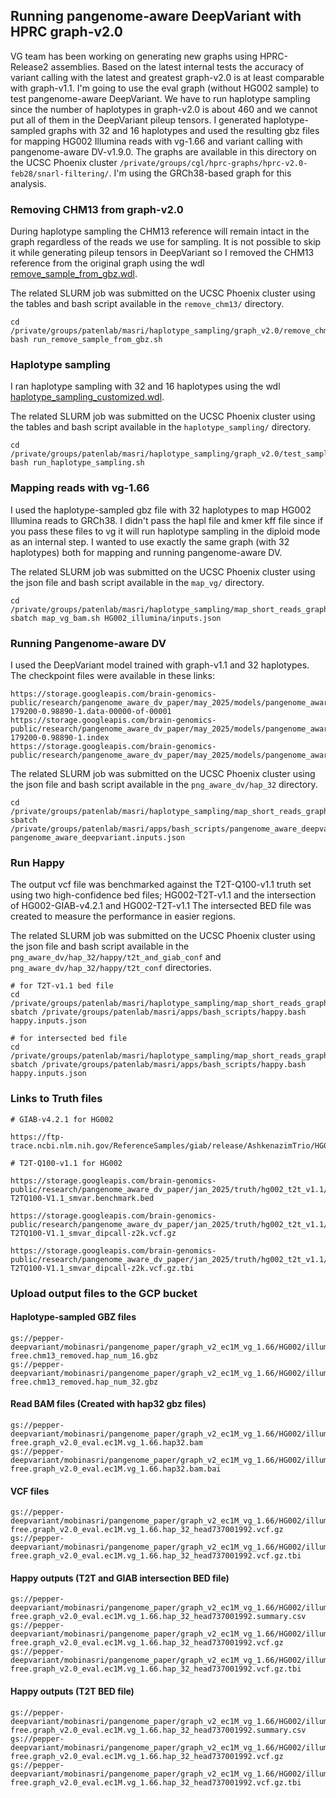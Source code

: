 ## Running pangenome-aware DeepVariant with HPRC graph-v2.0

VG team has been working on generating new graphs using HPRC-Release2 assemblies. Based on the latest internal tests the accuracy of variant calling with the latest and greatest graph-v2.0 is 
at least comparable with graph-v1.1. I'm going to use the eval graph (without HG002 sample) to test pangenome-aware DeepVariant. We have to run haplotype sampling since the number of haplotypes 
in graph-v2.0 is about 460 and we cannot put all of them in the DeepVariant pileup tensors. I generated haplotype-sampled graphs with 32 and 16 haplotypes and used the resulting gbz files for 
mapping HG002 Illumina reads with vg-1.66 and variant calling with pangenome-aware DV-v1.9.0. 
The graphs are available in this directory on the UCSC Phoenix cluster `/private/groups/cgl/hprc-graphs/hprc-v2.0-feb28/snarl-filtering/`. I'm using the GRCh38-based graph for this analysis.

### Removing CHM13 from graph-v2.0

During haplotype sampling the CHM13 reference will remain intact in the graph regardless of the reads we use for sampling. It is not possible to skip it while generating pileup tensors in DeepVariant
so I removed the CHM13 reference from the original graph using the wdl [remove_sample_from_gbz.wdl](https://github.com/mobinasri/vg_wdl/blob/master/workflows/remove_sample_from_gbz.wdl). 

The related SLURM job was submitted on the UCSC Phoenix cluster using the tables and bash script available in the `remove_chm13/` directory.

```
cd /private/groups/patenlab/masri/haplotype_sampling/graph_v2.0/remove_chm13_vg_1.66
bash run_remove_sample_from_gbz.sh 
```

### Haplotype sampling

I ran haplotype sampling with 32 and 16 haplotypes using the wdl [haplotype_sampling_customized.wdl](https://github.com/mobinasri/vg_wdl/blob/master/workflows/haplotype_sampling_customized.wdl).

The related SLURM job was submitted on the UCSC Phoenix cluster using the tables and bash script available in the `haplotype_sampling/` directory.
```
cd /private/groups/patenlab/masri/haplotype_sampling/graph_v2.0/test_samples_vg_1.66
bash run_haplotype_sampling.sh
```

### Mapping reads with vg-1.66

I used the haplotype-sampled gbz file with 32 haplotypes to map HG002 Illumina reads to GRCh38. I didn't pass the hapl file and kmer kff file since if you pass these files to vg 
it will run haplotype sampling in the diploid mode as an internal step. I wanted to use exactly the same graph (with 32 haplotypes) both for mapping and running pangenome-aware DV.

The related SLURM job was submitted on the UCSC Phoenix cluster using the json file and bash script available in the `map_vg/` directory.
```
cd /private/groups/patenlab/masri/haplotype_sampling/map_short_reads_graph_v2_ec1M.vg_1.66
sbatch map_vg_bam.sh HG002_illumina/inputs.json
```

### Running Pangenome-aware DV 

I used the DeepVariant model trained with graph-v1.1 and 32 haplotypes. The checkpoint files were available in these links:
```
https://storage.googleapis.com/brain-genomics-public/research/pangenome_aware_dv_paper/may_2025/models/pangenome_aware_dv_32_haps/checkpoint-179200-0.98890-1.data-00000-of-00001
https://storage.googleapis.com/brain-genomics-public/research/pangenome_aware_dv_paper/may_2025/models/pangenome_aware_dv_32_haps/checkpoint-179200-0.98890-1.index
https://storage.googleapis.com/brain-genomics-public/research/pangenome_aware_dv_paper/may_2025/models/pangenome_aware_dv_32_haps/example_info.json
```

The related SLURM job was submitted on the UCSC Phoenix cluster using the json file and bash script available in the `png_aware_dv/hap_32` directory.
```
cd /private/groups/patenlab/masri/haplotype_sampling/map_short_reads_graph_v2_ec1M.vg_1.66/HG002_illumina/run_png_aware_dv/hap_32
sbatch /private/groups/patenlab/masri/apps/bash_scripts/pangenome_aware_deepvariant.bash pangenome_aware_deepvariant.inputs.json
```

### Run Happy

The output vcf file was benchmarked against the T2T-Q100-v1.1 truth set using two high-confidence bed files; HG002-T2T-v1.1 and the intersection of HG002-GIAB-v4.2.1 and HG002-T2T-v1.1
The intersected BED file was created to measure the performance in easier regions.

The related SLURM job was submitted on the UCSC Phoenix cluster using the json file and bash script available in the 
`png_aware_dv/hap_32/happy/t2t_and_giab_conf` and  `png_aware_dv/hap_32/happy/t2t_conf` directories.
```
# for T2T-v1.1 bed file
cd /private/groups/patenlab/masri/haplotype_sampling/map_short_reads_graph_v2_ec1M.vg_1.66/HG002_illumina/run_png_aware_dv/hap_32/happy/t2t_conf
sbatch /private/groups/patenlab/masri/apps/bash_scripts/happy.bash happy.inputs.json

# for intersected bed file
cd /private/groups/patenlab/masri/haplotype_sampling/map_short_reads_graph_v2_ec1M.vg_1.66/HG002_illumina/run_png_aware_dv/hap_32/happy/t2t_and_giab_conf
sbatch /private/groups/patenlab/masri/apps/bash_scripts/happy.bash happy.inputs.json
```

### Links to Truth files
```
# GIAB-v4.2.1 for HG002

https://ftp-trace.ncbi.nlm.nih.gov/ReferenceSamples/giab/release/AshkenazimTrio/HG003_NA24149_father/NISTv4.2.1/GRCh38/

# T2T-Q100-v1.1 for HG002

https://storage.googleapis.com/brain-genomics-public/research/pangenome_aware_dv_paper/jan_2025/truth/hg002_t2t_v1.1/GRCh38_HG2-T2TQ100-V1.1_smvar.benchmark.bed

https://storage.googleapis.com/brain-genomics-public/research/pangenome_aware_dv_paper/jan_2025/truth/hg002_t2t_v1.1/GRCh38_HG2-T2TQ100-V1.1_smvar_dipcall-z2k.vcf.gz

https://storage.googleapis.com/brain-genomics-public/research/pangenome_aware_dv_paper/jan_2025/truth/hg002_t2t_v1.1/GRCh38_HG2-T2TQ100-V1.1_smvar_dipcall-z2k.vcf.gz.tbi
```
### Upload output files to the GCP bucket

#### Haplotype-sampled GBZ files
```
gs://pepper-deepvariant/mobinasri/pangenome_paper/graph_v2_ec1M_vg_1.66/HG002/illumina/gbz_files/HG002.novaseq.pcr-free.chm13_removed.hap_num_16.gbz
gs://pepper-deepvariant/mobinasri/pangenome_paper/graph_v2_ec1M_vg_1.66/HG002/illumina/gbz_files/HG002.novaseq.pcr-free.chm13_removed.hap_num_32.gbz
```

#### Read BAM files (Created with hap32 gbz files)
```
gs://pepper-deepvariant/mobinasri/pangenome_paper/graph_v2_ec1M_vg_1.66/HG002/illumina/read_mapping/HG002.novaseq.pcr-free.graph_v2.0_eval.ec1M.vg_1.66.hap32.bam
gs://pepper-deepvariant/mobinasri/pangenome_paper/graph_v2_ec1M_vg_1.66/HG002/illumina/read_mapping/HG002.novaseq.pcr-free.graph_v2.0_eval.ec1M.vg_1.66.hap32.bam.bai
```

#### VCF files
```
gs://pepper-deepvariant/mobinasri/pangenome_paper/graph_v2_ec1M_vg_1.66/HG002/illumina/pang_aware_dv_hap32/HG002.novaseq.pcr-free.graph_v2.0_eval.ec1M.vg_1.66.hap_32_head737001992.vcf.gz
gs://pepper-deepvariant/mobinasri/pangenome_paper/graph_v2_ec1M_vg_1.66/HG002/illumina/pang_aware_dv_hap32/HG002.novaseq.pcr-free.graph_v2.0_eval.ec1M.vg_1.66.hap_32_head737001992.vcf.gz.tbi
```

#### Happy outputs (T2T and GIAB intersection BED file)
```
gs://pepper-deepvariant/mobinasri/pangenome_paper/graph_v2_ec1M_vg_1.66/HG002/illumina/pang_aware_dv_hap32/t2t_and_giab_conf_happy/HG002.novaseq.pcr-free.graph_v2.0_eval.ec1M.vg_1.66.hap_32_head737001992.summary.csv
gs://pepper-deepvariant/mobinasri/pangenome_paper/graph_v2_ec1M_vg_1.66/HG002/illumina/pang_aware_dv_hap32/t2t_and_giab_conf_happy/HG002.novaseq.pcr-free.graph_v2.0_eval.ec1M.vg_1.66.hap_32_head737001992.vcf.gz
gs://pepper-deepvariant/mobinasri/pangenome_paper/graph_v2_ec1M_vg_1.66/HG002/illumina/pang_aware_dv_hap32/t2t_and_giab_conf_happy/HG002.novaseq.pcr-free.graph_v2.0_eval.ec1M.vg_1.66.hap_32_head737001992.vcf.gz.tbi
```

#### Happy outputs (T2T BED file)
```
gs://pepper-deepvariant/mobinasri/pangenome_paper/graph_v2_ec1M_vg_1.66/HG002/illumina/pang_aware_dv_hap32/t2t_conf_happy/HG002.novaseq.pcr-free.graph_v2.0_eval.ec1M.vg_1.66.hap_32_head737001992.summary.csv
gs://pepper-deepvariant/mobinasri/pangenome_paper/graph_v2_ec1M_vg_1.66/HG002/illumina/pang_aware_dv_hap32/t2t_conf_happy/HG002.novaseq.pcr-free.graph_v2.0_eval.ec1M.vg_1.66.hap_32_head737001992.vcf.gz
gs://pepper-deepvariant/mobinasri/pangenome_paper/graph_v2_ec1M_vg_1.66/HG002/illumina/pang_aware_dv_hap32/t2t_conf_happy/HG002.novaseq.pcr-free.graph_v2.0_eval.ec1M.vg_1.66.hap_32_head737001992.vcf.gz.tbi
```

